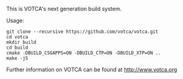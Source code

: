 This is VOTCA's next generation build system. 

Usage:
```
git clone --recursive https://github.com/votca/votca.git
cd votca
mkdir build
cd build
cmake -DBUILD_CSGAPPS=ON -DBUILD_CTP=ON -DBUILD_XTP=ON ..
make -j5
```

Further information on VOTCA can be found at http://www.votca.org
